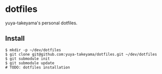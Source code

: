 dotfiles
========

yuya-takeyama's personal dotfiles.

Install
-------

```
$ mkdir -p ~/dev/dotfiles
$ git clone git@github.com:yuya-takeyama/dotfiles.git ~/dev/dotfiles
$ git submodule init
$ git submodule update
# TODO: dotfiles installation
```
